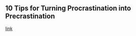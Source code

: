 ## 10 Tips for Turning Procrastination into Precrastination

[link](https://www.psychologytoday.com/intl/blog/the-minute-therapist/202101/10-tips-turning-procrastination-precrastination)
